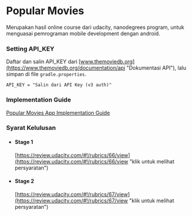 # Popular Movies
Merupakan hasil online course dari udacity, nanodegrees program, untuk menguasai pemrograman mobile development dengan android.

### Setting API_KEY
Daftar dan salin API_KEY dari [www.themoviedb.org](https://www.themoviedb.org/documentation/api "Dokumentasi API"), lalu simpan di file `gradle.properties`.

```
API_KEY = "Salin dari API Key (v3 auth)"
```

### Implementation Guide
[Popular Movies App Implementation Guide](https://docs.google.com/document/d/1ZlN1fUsCSKuInLECcJkslIqvpKlP7jWL2TP9m6UiA6I/pub?embedded=true "klik untuk melihat")


### Syarat Kelulusan
* #### Stage 1
  [https://review.udacity.com/#!/rubrics/66/view](https://review.udacity.com/#!/rubrics/66/view "klik untuk melihat persyaratan")
* #### Stage 2
  [https://review.udacity.com/#!/rubrics/67/view](https://review.udacity.com/#!/rubrics/67/view "klik untuk melihat persyaratan")